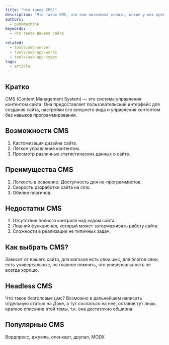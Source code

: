 ```yaml
---
title: "Что такое CMS?"
description: "Что такое CMS, что они позволяют делать, какие у них преимущества и недостатки?"
authors:
  - punkmachine
keywords:
  - что такое движок сайта
  -
related:
  - tools/web-server
  - tools/web-app-works
  - tools/web-app-types
tags:
  - article
---
```


## Кратко
CMS (Content Management System) — это система управления контентом сайта. Она предоставляет пользовательский интерфейс для создания сайта, настройки его внешнего вида и управления контентом без навыков программирования.

## Возможности CMS

1. Кастомизация дизайна сайта.
2. Лёгкое управление контентом.
3. Просмотр различных статистических данных о сайте.

## Преимущества CMS

1. Лёгкость в освоение. Доступность для не-программистов.
2. Скорость разработки сайта на cms.
3. Обилие плагинов.

## Недостатки CMS

1. Отсутствие полного контроля над кодом сайта.
2. Лишний функционал, который может затормаживать работу сайта.
3. Сложности в реализации не типичных задач.

## Как выбрать CMS?

Зависит от вашего сайта, для магазов есть свои цмс, для блогов свои, есть универсальные, но главное помнить, что универсальность не всегда хорошо.

## Headless CMS

Что такое безголовые цмс? Возможно в дальнейшем написать отдельную статью на Доке, а тут сослаться на неё, оставив тут лишь краткое описание этой темы, т.к. она достаточно обширна.

## Популярные CMS

Вордпресс, джумла, опенкарт, друпал, MODX